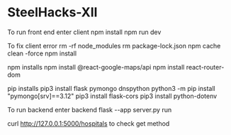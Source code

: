 # SteelHacks-XII


To run front end
   enter client
   npm install
   npm run dev


To fix client error
   rm -rf node_modules
   rm package-lock.json
   npm cache clean -force
   npm install


npm installs
   npm install @react-google-maps/api
   npm install react-router-dom


pip installs
   pip3 install flask pymongo dnspython
   python3 -m pip install "pymongo[srv]==3.12"
   pip3 install flask-cors
   pip3 install python-dotenv


To run backend
   enter backend
   flask --app server.py run


   curl http://127.0.0.1:5000/hospitals to check get method
